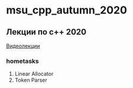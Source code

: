 # msu_cpp_autumn_2020

## Лекции по c++ 2020

[Видеолекции](https://www.youtube.com/watch?v=YXbrMny86U0&list=PLrCZzMib1e9qjGLjg83bCksf3N7FIy7jg)

### hometasks
01. Linear Allocator
02. Token Parser
